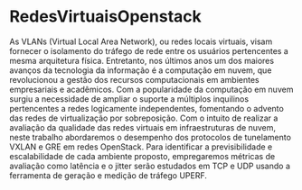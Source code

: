 # RedesVirtuaisOpenstack
As VLANs (Virtual Local Area Network), ou redes locais virtuais, visam fornecer o isolamento do tráfego de rede entre os usuários pertencentes a mesma arquitetura física. Entretanto, nos últimos anos um dos maiores avanços da tecnologia da informação é a computação em nuvem, que revolucionou a gestão dos recursos computacionais em ambientes empresariais e acadêmicos. Com a popularidade da computação em nuvem surgiu a necessidade de ampliar o suporte a múltiplos inquilinos pertencentes a redes logicamente independentes, fomentando o advento das redes de virtualização por sobreposição. Com o intuito de realizar a avaliação da qualidade das redes virtuais em infraestruturas de nuvem, neste trabalho abordaremos o desempenho dos protocolos de tunelamento VXLAN e GRE em redes OpenStack. Para identificar a previsibilidade e escalabilidade de cada ambiente proposto, empregaremos métricas de avaliação como latência e o jitter serão estudados em TCP e UDP usando a ferramenta de geração e medição de tráfego UPERF.
